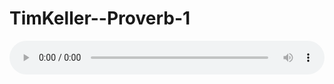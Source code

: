 # TimKeller--Proverb-1

<audio style="width: 100%;" preload="false" controls controlslist="nodownload"><source src="//cdn.wechat.edu.pl/audio/mp3/old/12192.mp3" type="audio/mpeg">Your browser does not support the audio element.</audio>


